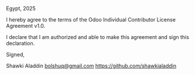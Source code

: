 Egypt, 2025

I hereby agree to the terms of the Odoo Individual Contributor License
Agreement v1.0.

I declare that I am authorized and able to make this agreement and sign this
declaration.

Signed,

Shawki Aladdin bolshuq@gmail.com https://github.com/shawkialaddin
